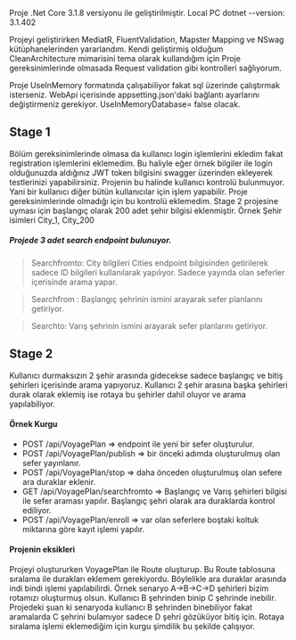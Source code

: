 ﻿Proje .Net Core 3.1.8 versiyonu ile geliştirilmiştir. Local PC dotnet --version: 3.1.402

Projeyi geliştirirken MediatR, FluentValidation, Mapster Mapping ve NSwag kütüphanelerinden yararlandım. Kendi geliştirmiş olduğum CleanArchitecture mimarisini tema olarak kullandığım için Proje gereksinimlerinde olmasada Request validation  gibi kontrolleri sağlıyorum.

Proje UseInMemory formatında çalışabiliyor fakat sql üzerinde çalıştırmak isterseniz. WebApi içerisinde appsetting.json'daki bağlantı ayarlarını değiştirmeniz gerekiyor. UseInMemoryDatabase= false olacak.

## Stage 1
Bölüm gereksinimlerinde olmasa da kullanıcı login işlemlerini ekledim fakat registration işlemlerini eklemedim.
Bu haliyle eğer örnek bilgiler ile login olduğunuzda aldığınız JWT token bilgisini swagger üzerinden ekleyerek testlerinizi yapabilirsiniz.
Projenin bu halinde kullanıcı kontrolü bulunmuyor. Yani bir kullanıcı diğer bütün kullanıcılar için işlem yapabilir. Proje gereksinimlerinde olmadığı için bu kontrolü eklemedim.
Stage 2 projesine uyması için başlangıç olarak 200 adet şehir bilgisi eklenmiştir. Örnek Şehir isimleri City_1, City_200

##### Projede 3 adet search endpoint  bulunuyor. 
> Searchfromto: City bilgileri Cities endpoint bilgisinden getirilerek sadece ID bilgileri kullanılarak yapılıyor. Sadece yayında olan seferler içerisinde arama yapar.

> Searchfrom : Başlangıç şehrinin ismini arayarak sefer planlarını getiriyor.

> Searchto: Varış şehrinin ismini arayarak sefer planlarını getiriyor.

## Stage 2
Kullanıcı durmaksızın 2 şehir arasında gidecekse sadece başlangıç ve bitiş şehirleri içerisinde arama yapıyoruz. Kullanıcı 2 şehir arasına başka şehirleri durak olarak eklemiş ise rotaya bu şehirler dahil oluyor ve arama yapılabiliyor.

#### Örnek Kurgu
* POST /api/VoyagePlan => endpoint ile yeni bir sefer oluşturulur.
* POST /api/VoyagePlan/publish => bir önceki adımda oluşturulmuş olan sefer yayınlanır.
* POST /api/VoyagePlan/stop => daha önceden oluşturulmuş olan sefere ara duraklar eklenir.
* GET /api/VoyagePlan/searchfromto => Başlangıç ve Varış şehirleri bilgisi ile sefer araması yapılır. Başlangıç şehri olarak ara duraklarda kontrol ediliyor.
* POST /api/VoyagePlan/enroll  => var olan seferlere boştaki koltuk miktarına göre kayıt işlemi yapılır.

#### Projenin eksikleri
Projeyi oluştururken VoyagePlan ile Route oluşturup. Bu Route tablosuna sıralama ile durakları eklemem gerekiyordu. Böylelikle ara duraklar arasında indi bindi işlemi yapılabilirdi. Örnek senaryo A->B->C->D şehirleri bizim rotamızı oluşturmuş olsun. Kullanıcı B şehrinden binip C şehrinde inebilir. Projedeki şuan ki senaryoda kullanıcı B şehrinden binebiliyor fakat aramalarda C şehrini bulamıyor sadece D şehri gözüküyor bitiş için. Rotaya sıralama işlemi eklemediğim için kurgu şimdilik bu şekilde çalışıyor.

